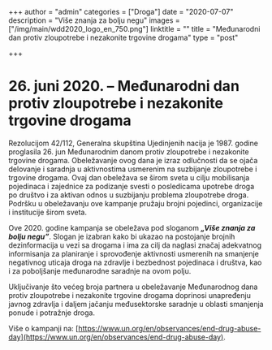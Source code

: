 +++
author = "admin"
categories = ["Droga"]
date = "2020-07-07"
description = "Više znanja za bolju negu"
images = ["/img/main/wdd2020_logo_en_750.png"]
linktitle = ""
title = "Međunarodni dan protiv zloupotrebe i nezakonite trgovine drogama"
type = "post"

+++

# 26. juni 2020. – Međunarodni dan protiv zloupotrebe i nezakonite trgovine drogama

Rezolucijom 42/112, Generalna skupština Ujedinjenih nacija je 1987. godine proglasila 26. jun Međunarodnim danom protiv zloupotrebe i nezakonite trgovine drogama. Obeležavanje ovog dana je izraz odlučnosti da se ojača delovanje i saradnja u aktivnostima usmerenim na suzbijanje zloupotrebe i trgovine drogama. Ovaj dan obeležava se širom sveta u cilju mobilisanja pojedinaca i zajednice za podizanje svesti o posledicama upotrebe droga po društvo i za aktivan odnos u suzbijanju problema zloupotrebe droga. Podršku u obeležavanju ove kampanje pružaju brojni pojedinci, organizacije i institucije širom sveta.

Ove 2020. godine kampanja se obeležava pod sloganom **_„Više znanja za bolju negu”_**. Slogan je izabran kako bi ukazao na postojanje brojnih dezinformacija u vezi sa drogama i ima za cilj da naglasi značaj adekvatnog informisanja za planiranje i sprovođenje aktivnosti usmerenih na smanjenje negativnog uticaja droga na zdravlje i bezbednost pojedinaca i društva, kao i za poboljšanje međunarodne saradnje na ovom polju.

Uključivanje što većeg broja partnera u obeležavanje Međunarodnog dana protiv zloupotrebe i nezakonite trgovine drogama doprinosi unapređenju javnog zdravlja i daljem jačanju međusektorske saradnje u oblasti smanjenja ponude i potražnje droga.

Više o kampanji na: [https://www.un.org/en/observances/end-drug-abuse-day](https://www.un.org/en/observances/end-drug-abuse-day).
